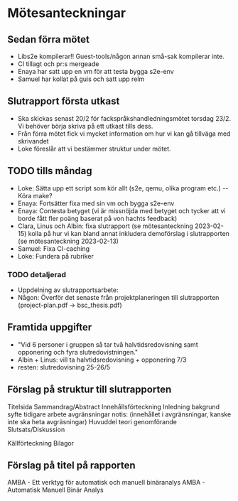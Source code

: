 # Mötesanteckningar 

## Sedan förra mötet 
- Libs2e kompilerar!! Guest-tools/någon annan små-sak kompilerar inte.
- CI tillagt och pr:s mergeade
- Enaya har satt upp en vm för att testa bygga s2e-env
- Samuel har kollat på guis och satt upp relm 

## Slutrapport första utkast
- Ska skickas senast 20/2 för fackspråkshandledningsmötet torsdag 23/2. Vi
    behöver börja skriva på ett utkast tills dess. 
- Från förra mötet fick vi mycket information om hur vi kan gå tillväga med
    skrivandet 
- Loke föreslår att vi bestämmer struktur under mötet. 
 
## TODO tills måndag
- Loke: Sätta upp ett script som kör allt (s2e, qemu, olika program etc.) -- Köra make?
- Enaya: Fortsätter fixa med sin vm och bygga s2e-env
- Enaya: Contesta betyget (vi är missnöjda med betyget och tycker att vi borde
    fått fler poäng baserat på von hachts feedback)
- Clara, Linus och Albin: fixa slutrapport (se mötesanteckning 2023-02-15) kolla
    på hur vi kan bland annat inkludera demoförslag i slutrapporten (se
    mötesanteckning 2023-02-13)
- Samuel: Fixa CI-caching 
- Loke: Fundera på rubriker 

### TODO detaljerad 
- Uppdelning av slutrapportsarbete:
- Någon: Överför det senaste från projektplaneringen till slutrapporten
    (project-plan.pdf -> bsc_thesis.pdf)

## Framtida uppgifter 
- "Vid 6 personer i gruppen så tar två halvtidsredovisning samt opponering och fyra slutredovistningen."
- Albin + Linus: vill ta halvtidsredovisning + opponering 7/3
- resten: slutredovisning 25-26/5


## Förslag på struktur till slutrapporten

Titelsida
Sammandrag/Abstract
Innehållsförteckning
Inledning
    bakgrund
    syfte
    tidigare arbete
    avgränsningar notis: (innehållet i avgränsningar, kanske inte ska heta
    avgräsningar)
Huvuddel
    teori
    genomförande
Slutsats/Diskussion
        
Källförteckning
Bilagor

## Förslag på titel på rapporten

AMBA - Ett verktyg för automatisk och manuell binäranalys
AMBA - Automatisk Manuell Binär Analys


